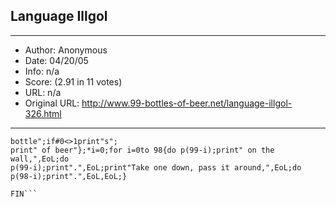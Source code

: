 
## Language Illgol ##
---
- Author: Anonymous
- Date: 04/20/05
- Info: n/a
- Score:  (2.91 in 11 votes)
- URL: n/a
- Original URL: http://www.99-bottles-of-beer.net/language-illgol-326.html
---

```*p={if#0>0print(stu#0)else print"No more";print"
bottle";if#0<>1print"s";
print" of beer"};*i=0;for i=0to 98{do p(99-i);print" on the
wall,",EoL;do
p(99-i);print".",EoL;print"Take one down, pass it around,",EoL;do
p(98-i);print".",EoL,EoL;}

FIN```